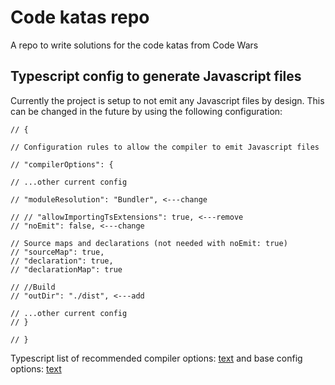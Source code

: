 # Code katas repo

A repo to write solutions for the code katas from Code Wars

## Typescript config to generate Javascript files

Currently the project is setup to not emit any Javascript files by design. This can be changed in the future by using the following configuration:

```
// {

// Configuration rules to allow the compiler to emit Javascript files

// "compilerOptions": {

// ...other current config

// "moduleResolution": "Bundler", <---change

// // "allowImportingTsExtensions": true, <---remove
// "noEmit": false, <---change

// Source maps and declarations (not needed with noEmit: true)
// "sourceMap": true,
// "declaration": true,
// "declarationMap": true

// //Build
// "outDir": "./dist", <---add

// ...other current config
// }

// }
```

Typescript list of recommended compiler options: [text](https://www.typescriptlang.org/docs/handbook/modules/guides/choosing-compiler-options.html#im-using-tsx) and base config options: [text](https://github.com/tsconfig/bases/?tab=readme-ov-file)
